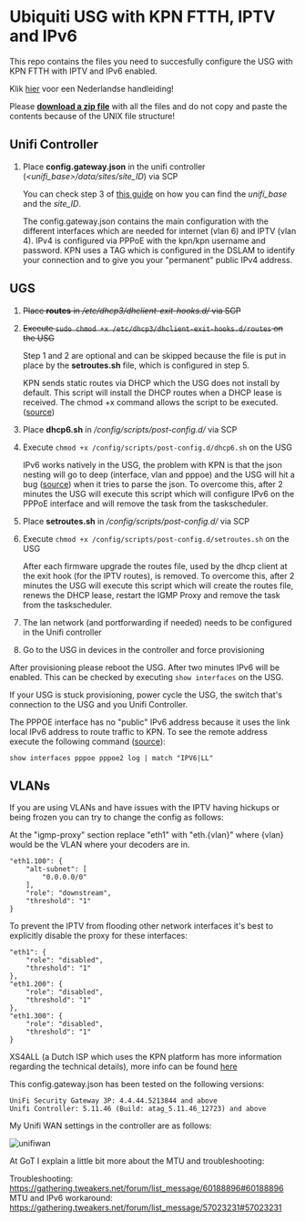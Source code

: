 # Ubiquiti USG with KPN FTTH, IPTV and IPv6
This repo contains the files you need to succesfully configure the USG with KPN FTTH with IPTV and IPv6 enabled.

Klik [hier](https://coolhva.github.io/usg-kpn-ftth/posts/unifi-security-gateway-kpn-ftth-iptv-ipv6/) voor een Nederlandse handleiding!

Please **[download a zip file](https://github.com/coolhva/usg-kpn-ftth/archive/master.zip)** with all the files and do not copy and paste the contents because of the UNIX file structure!

## Unifi Controller

1. Place **config.gateway.json** in the unifi controller (*<unifi_base>/data/sites/site_ID*) via SCP

   You can check step 3 of [this guide](https://help.ubnt.com/hc/en-us/articles/215458888-UniFi-USG-Advanced-Configuration#2) on how you can find the *unifi_base* and the *site_ID*.

   The config.gateway.json contains the main configuration with the different interfaces which are needed for internet (vlan 6) and IPTV (vlan 4). IPv4 is configured via PPPoE with the kpn/kpn username and password. KPN uses a TAG which is configured in the DSLAM to identify your connection and to give you your "permanent" public IPv4 address.

## UGS

1. ~~Place **routes** in */etc/dhcp3/dhclient-exit-hooks.d/* via SCP~~
2. ~~Execute `sudo chmod +x /etc/dhcp3/dhclient-exit-hooks.d/routes` on the USG~~

   Step 1 and 2 are optional and can be skipped because the file is put in place by the **setroutes.sh** file, which is configured in step 5.

   KPN sends static routes via DHCP which the USG does not install by default. This script will install the DHCP routes when a DHCP lease is received. The chmod +x command allows the script to be executed. ([source](https://community.ubnt.com/t5/EdgeRouter/DHCP-CLIENT-OPTION-121-not-updates-routes-table/m-p/2506090/highlight/true#M223160))

3. Place **dhcp6.sh** in */config/scripts/post-config.d/* via SCP
4. Execute `chmod +x /config/scripts/post-config.d/dhcp6.sh` on the USG

   IPv6 works natively in the USG, the problem with KPN is that the json nesting will go to deep (interface, vlan and pppoe) and the USG will hit a bug ([source](https://community.ubnt.com/t5/UniFi-Routing-Switching/Configuration-commit-errors-IPv6-PPPoE-invalid-prefix-ID-value/td-p/2461935)) when it tries to parse the json. To overcome this, after 2 minutes the USG will execute this script which will configure IPv6 on the PPPoE interface and will remove the task from the taskscheduler.

5. Place **setroutes.sh** in */config/scripts/post-config.d/* via SCP
6. Execute `chmod +x /config/scripts/post-config.d/setroutes.sh` on the USG

   After each firmware upgrade the routes file, used by the dhcp client at the exit hook (for the IPTV routes), is removed. To overcome this, after 2 minutes the USG will execute this script which will create the routes file, renews the DHCP lease, restart the IGMP Proxy and remove the task from the taskscheduler.

7. The lan network (and portforwarding if needed) needs to be configured in the Unifi controller
8. Go to the USG in devices in the controller and force provisioning

After provisioning please reboot the USG. After two minutes IPv6 will be enabled. This can be checked by executing `show interfaces` on the USG.

If your USG is stuck provisioning, power cycle the USG, the switch that's connection to the USG and you Unifi Controller.

The PPPOE interface has no "public" IPv6 address because it uses the link local IPv6 address to route traffic to KPN. To see the remote address execute the following command ([source](https://community.ubnt.com/t5/EdgeRouter/EdgeRouter-X-PPPoE-IPv6/td-p/1893221)):
```
show interfaces pppoe pppoe2 log | match "IPV6|LL"
```

## VLANs

If you are using VLANs and have issues with the IPTV having hickups or being frozen you can try to change the config as follows:

At the "igmp-proxy" section replace "eth1" with "eth.{vlan}" where {vlan} would be the VLAN where your decoders are in. 

```
"eth1.100": {
    "alt-subnet": [
        "0.0.0.0/0"
    ],
    "role": "downstream",
    "threshold": "1"
}
```

To prevent the IPTV from flooding other network interfaces it's best to explicitly disable the proxy for these interfaces:

```
"eth1": {
    "role": "disabled",
    "threshold": "1"
},
"eth1.200": {
    "role": "disabled",
    "threshold": "1"
},
"eth1.300": {
    "role": "disabled",
    "threshold": "1"
}
```

XS4ALL (a Dutch ISP which uses the KPN platform has more information regarding the technical details), more info can be found [here](https://www.xs4all.nl/service/diensten/internet/installeren/modem-instellen/hoe-kan-ik-een-ander-modem-dan-fritzbox-instellen.htm)

This config.gateway.json has been tested on the following versions:

```
UniFi Security Gateway 3P: 4.4.44.5213844 and above
Unifi Controller: 5.11.46 (Build: atag_5.11.46_12723) and above
```

My Unifi WAN settings in the controller are as follows:

![unifiwan](https://raw.githubusercontent.com/coolhva/usg-kpn-ftth/master/unifi_wan.png)

At GoT I explain a little bit more about the MTU and troubleshooting:

Troubleshooting: https://gathering.tweakers.net/forum/list_message/60188896#60188896  
MTU and IPv6 workaround: https://gathering.tweakers.net/forum/list_message/57023231#57023231

